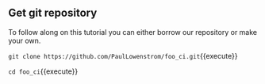 ## Get git repository

To follow along on this tutorial you can either borrow our repository or make your own.

`git clone https://github.com/PaulLowenstrom/foo_ci.git`{{execute}}

`cd foo_ci`{{execute}}
